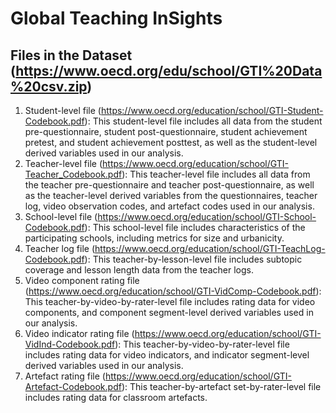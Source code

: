 # Global Teaching InSights

## Files in the Dataset (https://www.oecd.org/edu/school/GTI%20Data%20csv.zip)

1. Student-level file (https://www.oecd.org/education/school/GTI-Student-Codebook.pdf): 
		This student-level file includes all data from the student pre-questionnaire, student post-questionnaire, student achievement pretest, and student  achievement posttest, as well as the student-level derived variables used in our analysis.
2. Teacher-level file (https://www.oecd.org/education/school/GTI-Teacher_Codebook.pdf): 
		This teacher-level file includes all data from the teacher pre-questionnaire and teacher post-questionnaire, as well as the teacher-level derived variables from the questionnaires, teacher log, video observation codes, and artefact codes used in our analysis.
3. School-level file (https://www.oecd.org/education/school/GTI-School-Codebook.pdf): 
		This school-level file includes characteristics of the participating schools, including metrics for size and urbanicity.
4. Teacher log file (https://www.oecd.org/education/school/GTI-TeachLog-Codebook.pdf): 
		This teacher-by-lesson-level file includes subtopic coverage and lesson length data from the teacher logs. 
5. Video component rating file (https://www.oecd.org/education/school/GTI-VidComp-Codebook.pdf): 
		This teacher-by-video-by-rater-level file includes rating data for video components, and component segment-level derived variables used in our analysis.
6. Video indicator rating file (https://www.oecd.org/education/school/GTI-VidInd-Codebook.pdf): 
		This teacher-by-video-by-rater-level file includes rating data for video indicators, and indicator segment-level derived variables used in our analysis.
7. Artefact rating file (https://www.oecd.org/education/school/GTI-Artefact-Codebook.pdf): 
		This teacher-by-artefact set-by-rater-level file includes rating data for classroom artefacts.
